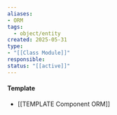 ```yaml
---
aliases:
- ORM
tags:
  - object/entity
created: 2025-05-31
type:
- "[[Class Module]]"
responsible:
status: "[[active]]"
---
```

#### Template
- [[TEMPLATE Component ORM]]